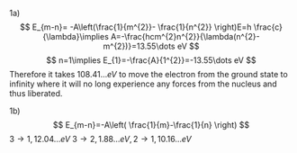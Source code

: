 1a) 
$$
E_{m-n}= -A\left(\frac{1}{m^{2}}- \frac{1}{n^{2}} \right)E=h \frac{c}{\lambda}\implies A=-\frac{hcm^{2}n^{2}}{\lambda(n^{2}-m^{2})}=13.55\dots eV
$$
$$
n=1\implies E_{1}=-\frac{A}{1^{2}}=-13.55\dots eV
$$
Therefore it takes $108.41\dots eV$ to move the electron from the ground state to infinity where it will no long experience any forces from the nucleus and thus liberated.

1b)
$$
E_{m-n}=-A\left( \frac{1}{m}-\frac{1}{n} \right)
$$
$3\to 1,\,12.04\dots eV$
$3\to 2,\,1.88\dots eV,\,2\to 1,\,10.16\dots eV$


